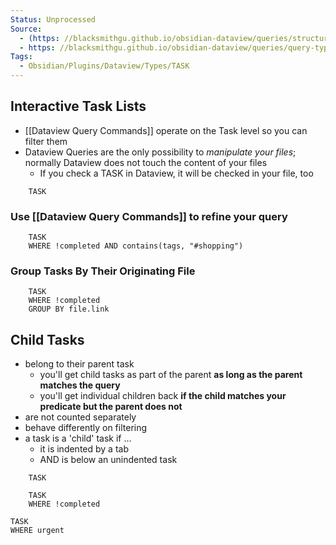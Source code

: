 ```yaml
---
Status: Unprocessed
Source: 
  - (https: //blacksmithgu.github.io/obsidian-dataview/queries/structure/)
  - https: //blacksmithgu.github.io/obsidian-dataview/queries/query-types/
Tags:
  - Obsidian/Plugins/Dataview/Types/TASK
---
```


## Interactive Task Lists

- [[Dataview Query Commands]] operate on the Task level so you can filter them
- Dataview Queries are the only possibility to *manipulate your files*; normally Dataview does not touch the content of your files
	- If you check a TASK in Dataview, it will be checked in your file, too

```
	TASK
```

### **Use [[Dataview Query Commands]] to refine your query**

```
	TASK
	WHERE !completed AND contains(tags, "#shopping")
```

### **Group Tasks By Their Originating File**

```
	TASK
	WHERE !completed
	GROUP BY file.link
```

## Child Tasks

- belong to their parent task
	- you'll get child tasks as part of the parent **as long as the parent matches the query**
	- you'll get individual children back **if the child matches your predicate but the parent does not**
- are not counted separately
- behave differently on filtering
- a task is a 'child' task if ...
	- it is indented by a tab
	- AND is below an unindented task

```
	TASK
```

```
	TASK
	WHERE !completed
```

```
TASK
WHERE urgent
```

